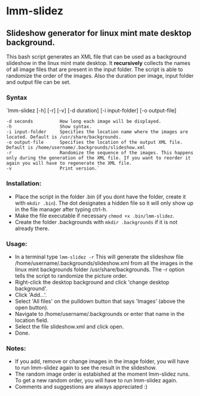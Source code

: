 # lmm-slidez

## Slideshow generator for linux mint mate desktop background.

This bash script generates an XML file that can be used as a background slideshow in the linux mint mate desktop. It __recursively__ collects the names of all image files that are present in the input folder. 
The script is able to randomize the order of the images. Also the duration per image, input folder and output file can be set.

### Syntax
`lmm-slidez [-h] [-r] [-v] [-d duration] [-i input-folder] [-o output-file]

    -d seconds          How long each image will be displayed.
    -h                  Show syntax.
    -i input-folder     Specifies the location name where the images are located. Default is /usr/share/backgrounds.
    -o output-file      Specifies the location of the output XML file. Default is /home/username/.backgrounds/slideshow.xml
    -r                  Randomize the sequence of the images. This happens only during the generation of the XML file. If you want to reorder it again you will have to regenerate the XML file.
    -v                  Print version.`

### Installation:
- Place the script in the folder .bin (if you dont have the folder, create it with `mkdir .bin`).
  The dot designates a hidden file so it will only show up in the file manager after typing ctrl-h.
- Make the file executable if necessary `chmod +x .bin/lmm-slidez`.
- Create the folder .backgrounds with `mkdir .backgrounds` if it is not already there.

### Usage:
- In a terminal type `lmm-slidez -r`
  This will generate the slideshow file /home/username/.backgrounds/slideshow.xml from all the images in the linux mint backgrounds folder /usr/share/backgrounds.
  The -r option tells the script to randomize the picture order.
- Right-click the desktop background and click 'change desktop background'.
- Click 'Add...'.
- Select 'All files' on the pulldown button that says 'Images' (above the open button).
- Navigate to /home/username/.backgrounds or enter that name in the location field.
- Select the file slideshow.xml and click open.
- Done.

### Notes:
- If you add, remove or change images in the image folder, you will have to run lmm-slidez again to see the result in the slideshow.
- The random image order is estabished at the moment lmm-slidez runs. To get a new random order, you will have to run lmm-slidez again.
- Comments and suggestions are always appreciated :)

